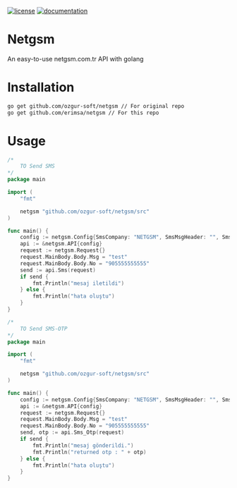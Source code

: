 [![license](https://img.shields.io/:license-mit-blue.svg)](https://github.com/ozgur-soft/netgsm/blob/master/LICENSE.md)
[![documentation](https://pkg.go.dev/badge/github.com/ozgur-soft/netgsm)](https://pkg.go.dev/github.com/ozgur-soft/netgsm/src)

# Netgsm
An easy-to-use netgsm.com.tr API with golang

# Installation
```bash
go get github.com/ozgur-soft/netgsm // For original repo
go get github.com/erimsa/netgsm // For this repo
```

# Usage
```go
/*
	TO Send SMS
*/
package main

import (
	"fmt"

	netgsm "github.com/ozgur-soft/netgsm/src"
)

func main() {
	config := netgsm.Config{SmsCompany: "NETGSM", SmsMsgHeader: "", SmsUserCode: "", SmsPassword: "", ApiUrl: "https://api.netgsm.com.tr/sms/send/xml"}
	api := &netgsm.API{config}
	request := netgsm.Request{}
	request.MainBody.Body.Msg = "test"
	request.MainBody.Body.No = "905555555555"
	send := api.Sms(request)
	if send {
		fmt.Println("mesaj iletildi")
	} else {
		fmt.Println("hata oluştu")
	}
}
```

```go
/*
	TO Send SMS-OTP
*/
package main

import (
	"fmt"

	netgsm "github.com/ozgur-soft/netgsm/src"
)

func main() {
	config := netgsm.Config{SmsCompany: "NETGSM", SmsMsgHeader: "", SmsUserCode: "", SmsPassword: "", ApiUrl: "https://api.netgsm.com.tr/sms/send/otp"}
	api := &netgsm.API{config}
	request := netgsm.Request{}
	request.MainBody.Body.Msg = "test"
	request.MainBody.Body.No = "905555555555"
	send, otp := api.Sms_Otp(request)
	if send {
		fmt.Println("mesaj gönderildi.")
		fmt.Println("returned otp : " + otp)
	} else {
		fmt.Println("hata oluştu")
	}
}
```
